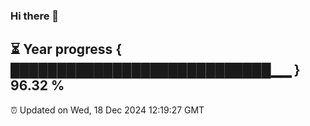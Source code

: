 ### Hi there 👋
⏳ Year progress { ████████████████████████████▁▁ } 96.32 %
---
⏰ Updated on Wed, 18 Dec 2024 12:19:27 GMT

